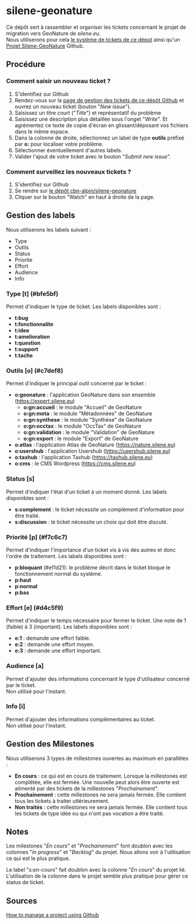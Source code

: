 # silene-geonature
Ce dépôt sert à rassembler et organiser les tickets concernant le projet de migration vers GeoNature de *silene.eu*.  
Nous utiliserons pour cela [le système de tickets de ce dépot](https://github.com/cbn-alpin/silene-geonature/issues) ainsi qu'un [Projet Silene-GeoNature](https://github.com/orgs/cbn-alpin/projects/1) Github.


## Procédure

### Comment saisir un nouveau ticket ?
1. S'identifiez sur Github
1. Rendez-vous sur la [page de gestion des tickets de ce dépôt Github](https://github.com/cbn-alpin/silene-geonature/issues) et ouvrez un nouveau ticket (bouton "*New issue*").
1. Saisissez un titre court ("*Title*") et représentatif du problème
1. Saisissez une description plus détaillée sous l'onget "*Write*". Et agrémentez ce texte de copie d'écran en glissant/déposant vos fichiers dans le même espace.
1. Dans la colonne de droite, sélectionnez un label de type **outils** préfixé par **o:** pour localiser votre problème.
1. Sélectionner éventuellement d'autres labels.
1. Valider l'ajout de votre ticket avec le bouton "*Submit new issue*".

### Comment surveillez les nouveaux tickets ?
1. S'identifiez sur Github
1. Se rendre sur [le dépôt cbn-alpin/silene-geonature](https://github.com/cbn-alpin/silene-geonature)
1. Cliquer sur le bouton "Watch" en haut à droite de la page.


## Gestion des labels

Nous utiliserons les labels suivant :

- Type
- Outils
- Status
- Priorite
- Effort
- Audience
- Info

### Type [t] (#bfe5bf)

Permet d'indiquer le type de ticket.
Les labels disponibles sont :
- **t:bug**
- **t:fonctionnalite**
- **t:idee**
- **t:amelioration**
- **t:question**
- **t:support**
- **t:tache**

### Outils [o] (#c7def8)

Permet d'indiquer le principal outil concerné par le ticket :
- **o:geonature** : l'application GeoNature dans son ensemble (https://expert.silene.eu)
  - **o:gn:accueil** : le module "Accueil" de GeoNature
  - **o:gn:meta** : le module "Métadonnées" de GeoNature
  - **o:gn:synthese** : le module "Synthèse" de GeoNature
  - **o:gn:occtax** : le module "OccTax" de GeoNature
  - **o:gn:validation** : le module "Validation" de GeoNature
  - **o:gn:export** : le module "Export" de GeoNature
- **o:atlas** : l'application Atlas de GeoNature (https://nature.silene.eu)
- **o:usershub** : l'application Usershub (https://usershub.silene.eu)
- **o:taxhub** : l'application Taxhub (https://taxhub.silene.eu)
- **o:cms** : le CMS Wordpress (https://cms.silene.eu)

### Status [s]

Permet d'indiquer l'état d'un ticket à un moment donné.
Les labels disponibles sont :
- **s:complement** : le ticket nécessite un complément d'information pour être traité.
- **s:discussion** : le ticket nécessite un choix qui doit être discuté.


### Priorité [p] (#f7c6c7)

Permet d'indiquer l'importance d'un ticket vis à vis des autres et donc l'ordre de traitement.
Les labels disponibles sont :
- **p:bloquant** (#e11d21): le problème décrit dans le ticket bloque le fonctionnement normal du système.
- **p:haut**
- **p:normal**
- **p:bas**

### Effort [e] (#d4c5f9)

Permet d'indiquer le temps nécessaire pour fermer le ticket. Une note de 1 (faible) à 3 (important).
Les labels disponibles sont :
- **e:1** : demande une effort faible.
- **e:2** : demande une effort moyen.
- **e:3** : demande une effort important.

### Audience [a]

Permet d'ajouter des informations concernant le type d'utilisateur concerné par le ticket.  
Non utilisé pour l'instant.

### Info [i]

Permet d'ajouter des informations complémentaires au ticket.  
Non utilisé pour l'instant.


## Gestion des Milestones

Nous utiliserons 3 types de millestones ouvertes au maximum en parallèles :

- **En cours** : ce qui est en cours de traitement. Lorsque la millestones est complétée, elle est fermée. Une nouvelle peut alors être ouverte est alimenté par des tickets de la millestones "*Prochainement*".
- **Prochainement** : cette millestones ne sera jamais fermée. Elle contient tous les tickets à traiter utlérieurement.
- **Non traités** : cette millestones ne sera jamais fermée. Elle contient tous les tickets de type idée ou qui n'ont pas vocation a être traité.

## Notes
Les milestones "*En cours*" et "*Prochainement*" font doublon avec les colonnes "*In progress*" et "*Backlog*" du projet. Nous allons voir à l'utilisation ce qui est le plus pratique.

Le label "*s:en-cours*" fait doublon avec la colonne "*En cours*" du projet lié. L'utilisation de la colonne dans le projet semble plus pratique pour gérer ce status de ticket.

## Sources
[How to manage a project using Github](http://blog.zot24.com/how-to-manage-a-project-using-github/)
